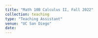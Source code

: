 ```yaml
---
title: "Math 10B Calculus II, Fall 2022"
collection: teaching
type: "Teaching Assistant"
venue: "UC San Diego"
date: 
---
```

